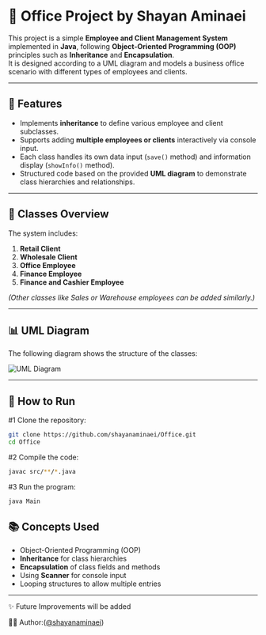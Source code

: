 # 🏢 Office Project by Shayan Aminaei

This project is a simple **Employee and Client Management System** implemented in **Java**, following **Object-Oriented Programming (OOP)** principles such as **Inheritance** and **Encapsulation**.  
It is designed according to a UML diagram and models a business office scenario with different types of employees and clients.

---

## 📌 Features
- Implements **inheritance** to define various employee and client subclasses.  
- Supports adding **multiple employees or clients** interactively via console input.  
- Each class handles its own data input (`save()` method) and information display (`showInfo()` method).  
- Structured code based on the provided **UML diagram** to demonstrate class hierarchies and relationships.

---

## 📜 Classes Overview
The system includes:

1. **Retail Client**  
2. **Wholesale Client**  
3. **Office Employee**  
4. **Finance Employee**  
5. **Finance and Cashier Employee**

*(Other classes like Sales or Warehouse employees can be added similarly.)*

---

## 📊 UML Diagram
The following diagram shows the structure of the classes:

![UML Diagram](e3db261d-9727-40a6-a070-0fa136c8d7e1.png)

---

## 🚀 How to Run
#1 Clone the repository:
   ```bash
   git clone https://github.com/shayanaminaei/Office.git
   cd Office
   ```
#2 Compile the code:
```bash
javac src/**/*.java
```

#3 Run the program:
```bash
java Main
```

## 📚 Concepts Used
- Object-Oriented Programming (OOP)  
- **Inheritance** for class hierarchies  
- **Encapsulation** of class fields and methods  
- Using **Scanner** for console input  
- Looping structures to allow multiple entries  

---
  ✨ Future Improvements will be added
 
👨‍💻 Author:([@shayanaminaei](https://github.com/shayanaminaei))
